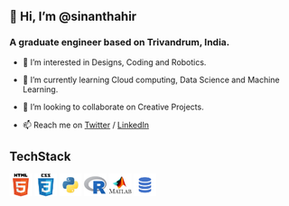 ## 👋 Hi, I’m @sinanthahir

### A graduate engineer based on Trivandrum, India. 

- 👀 I’m interested in Designs, Coding and Robotics.

- 🌱 I’m currently learning Cloud computing, Data Science and Machine Learning.

- 💞️ I’m looking to collaborate on Creative Projects.

- 📫 Reach me on [Twitter](https://twitter.com/sinanthahir) / [LinkedIn](https://www.linkedin.com/in/sinanthahir/)

<h2> TechStack </h2>

  <img src="https://raw.githubusercontent.com/github/explore/80688e429a7d4ef2fca1e82350fe8e3517d3494d/topics/html/html.png" width="40"></img>
  <img src="https://raw.githubusercontent.com/github/explore/80688e429a7d4ef2fca1e82350fe8e3517d3494d/topics/css/css.png" width="40"></img>
  <img src="https://raw.githubusercontent.com/github/explore/80688e429a7d4ef2fca1e82350fe8e3517d3494d/topics/python/python.png" width="40"></img>
  <img src="https://raw.githubusercontent.com/github/explore/80688e429a7d4ef2fca1e82350fe8e3517d3494d/topics/r/r.png" width="40"></img>
  <img src="https://raw.githubusercontent.com/github/explore/80688e429a7d4ef2fca1e82350fe8e3517d3494d/topics/matlab/matlab.png" width="40"></img>
  <img src="https://raw.githubusercontent.com/github/explore/80688e429a7d4ef2fca1e82350fe8e3517d3494d/topics/sql/sql.png" width="40"></img>


<!---
sinanthahir/sinanthahir is a ✨ special ✨ repository because its `README.md` (this file) appears on your GitHub profile.
You can click the Preview link to take a look at your changes.
--->
